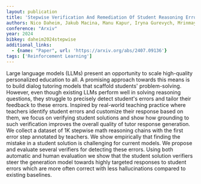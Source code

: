 ```yaml
---
layout: publication
title: 'Stepwise Verification And Remediation Of Student Reasoning Errors With Large Language Model Tutors'
authors: Nico Daheim, Jakub Macina, Manu Kapur, Iryna Gurevych, Mrinmaya Sachan
conference: "Arxiv"
year: 2024
bibkey: daheim2024stepwise
additional_links:
  - {name: "Paper", url: 'https://arxiv.org/abs/2407.09136'}
tags: ['Reinforcement Learning']
---
```

Large language models (LLMs) present an opportunity to scale high-quality
personalized education to all. A promising approach towards this means is to
build dialog tutoring models that scaffold students' problem-solving. However,
even though existing LLMs perform well in solving reasoning questions, they
struggle to precisely detect student's errors and tailor their feedback to
these errors. Inspired by real-world teaching practice where teachers identify
student errors and customize their response based on them, we focus on
verifying student solutions and show how grounding to such verification
improves the overall quality of tutor response generation. We collect a dataset
of 1K stepwise math reasoning chains with the first error step annotated by
teachers. We show empirically that finding the mistake in a student solution is
challenging for current models. We propose and evaluate several verifiers for
detecting these errors. Using both automatic and human evaluation we show that
the student solution verifiers steer the generation model towards highly
targeted responses to student errors which are more often correct with less
hallucinations compared to existing baselines.

